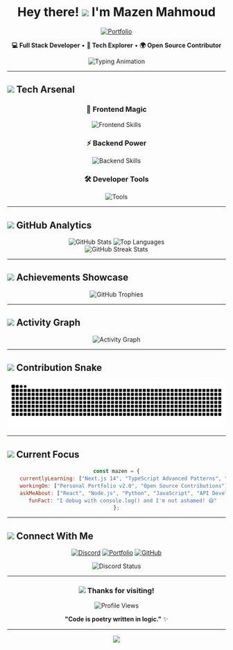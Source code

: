 # <div align="center">Hey there! <img src="https://media.giphy.com/media/hvRJCLFzcasrR4ia7z/giphy.gif" width="28"/> I'm **Mazen Mahmoud**</div>

<div align="center">
  
[![Portfolio](https://img.shields.io/badge/🌐_Portfolio-maz1ndev.vercel.app-4285F4?style=for-the-badge&logo=google-chrome&logoColor=white)](https://maz1ndev.vercel.app/)

**💻 Full Stack Developer** • **🧠 Tech Explorer** • **🌍 Open Source Contributor**

<img src="https://readme-typing-svg.demolab.com?font=Fira+Code&size=22&duration=3000&pause=1000&color=58A6FF&center=true&vCenter=true&width=600&lines=JavaScript+%E2%9D%A4%EF%B8%8F+Developer;React%2FNext.js+Enthusiast;Python+%2B+Django+Lover;Building+Desktop+Apps+with+Electron;REST+APIs+%26+Database+Expert;Always+Learning+New+Technologies+%F0%9F%9A%80" alt="Typing Animation" />

</div>

---

## <img src="https://media2.giphy.com/media/QssGEmpkyEOhBCb7e1/giphy.gif?cid=ecf05e47a0n3gi1bfqntqmob8g9aid1oyj2wr3ds3mg700bl&rid=giphy.gif" width="25"> **Tech Arsenal**

<div align="center">

### 🎨 **Frontend Magic**
<p>
  <img src="https://skillicons.dev/icons?i=js,ts,react,nextjs,vite,html,css,tailwind&theme=dark" alt="Frontend Skills" />
</p>

### ⚡ **Backend Power**
<p>
  <img src="https://skillicons.dev/icons?i=nodejs,express,mongodb,mysql,python,django,electron,nestjs&theme=dark" alt="Backend Skills" />
</p>

### 🛠️ **Developer Tools**
<p>
  <img src="https://skillicons.dev/icons?i=git,github,vscode,npm,yarn,bun&theme=dark" alt="Tools" />
</p>

</div>

---

## <img src="https://media.giphy.com/media/iY8CRBdQXODJSCERIr/giphy.gif" width="25"> **GitHub Analytics**

<div align="center">
  <img height="180em" src="https://github-readme-stats-sigma-five.vercel.app/api?username=iimazin11&show_icons=true&count_private=true&theme=react&hide_border=true&bg_color=1F222E&title_color=F85D7F&icon_color=F8D866" alt="GitHub Stats"/>
  <img height="180em" src="https://github-readme-stats-sigma-five.vercel.app/api/top-langs/?username=iimazin11&layout=compact&langs_count=8&theme=react&hide_border=true&bg_color=1F222E&title_color=F85D7F&icon_color=F8D866" alt="Top Languages"/>
</div>

<div align="center">
  <img src="https://streak-stats.demolab.com/?user=iimazin11&theme=react&hide_border=true&background=1F222E&stroke=F85D7F&ring=F8D866&fire=F85D7F&currStreakLabel=F8D866" alt="GitHub Streak Stats"/>
</div>

---

## <img src="https://media.giphy.com/media/W5eoZHPpUx9sapR0eu/giphy.gif" width="25"> **Achievements Showcase**

<div align="center">
  <img src="https://github-profile-trophy.vercel.app/?username=iimazin11&theme=radical&no-frame=true&no-bg=true&margin-w=4&row=2&column=4" alt="GitHub Trophies"/>
</div>

---

## <img src="https://media.giphy.com/media/LnQjpWaON8nhr21vNW/giphy.gif" width="25"> **Activity Graph**

<div align="center">
  <img src="https://github-readme-activity-graph.vercel.app/graph?username=iimazin11&custom_title=Mazen's%20GitHub%20Activity%20Graph&bg_color=1F222E&color=F8D866&line=F85D7F&point=FFFFFF&area_color=FFFFFF&area=true&hide_border=true" alt="Activity Graph"/>
</div>

---

## <img src="https://media.giphy.com/media/LnQjpWaON8nhr21vNW/giphy.gif" width="25"> **Contribution Snake**

<div align="center">
  <picture>
    <source media="(prefers-color-scheme: dark)" srcset="https://raw.githubusercontent.com/iimazin11/iimazin11/output/github-contribution-grid-snake-dark.svg">
    <img alt="GitHub Contribution Grid Snake Animation" src="https://raw.githubusercontent.com/iimazin11/iimazin11/output/github-contribution-grid-snake.svg">
  </picture>
</div>

---

## <img src="https://media.giphy.com/media/LnQjpWaON8nhr21vNW/giphy.gif" width="25"> **Current Focus**

<div align="center">

```javascript
const mazen = {
    currentlyLearning: ["Next.js 14", "TypeScript Advanced Patterns", "Docker & Kubernetes"],
    workingOn: ["Personal Portfolio v2.0", "Open Source Contributions"],
    askMeAbout: ["React", "Node.js", "Python", "JavaScript", "API Development"],
    funFact: "I debug with console.log() and I'm not ashamed! 😄"
};
```

</div>

---

## <img src="https://media.giphy.com/media/LnQjpWaON8nhr21vNW/giphy.gif" width="25"> **Connect With Me**

<div align="center">

[![Discord](https://img.shields.io/badge/Discord-7289DA?style=for-the-badge&logo=discord&logoColor=white)](https://discord.com/users/618078478755037185)
[![Portfolio](https://img.shields.io/badge/Portfolio-FF5722?style=for-the-badge&logo=google-chrome&logoColor=white)](https://maz1ndev.vercel.app/)
[![GitHub](https://img.shields.io/badge/GitHub-100000?style=for-the-badge&logo=github&logoColor=white)](https://github.com/iimazin11)

<img src="https://discord.c99.nl/widget/theme-4/618078478755037185.png" alt="Discord Status"/>

</div>

---

<div align="center">

### <img src="https://media.giphy.com/media/VgCDAzcKvsR6OM0uWg/giphy.gif" width="50"> **Thanks for visiting!**

![Profile Views](https://komarev.com/ghpvc/?username=iimazin11&style=for-the-badge&color=brightgreen)

**"Code is poetry written in logic."** ✨

---

<img src="https://capsule-render.vercel.app/api?type=waving&color=gradient&height=60&section=footer"/>

</div>
